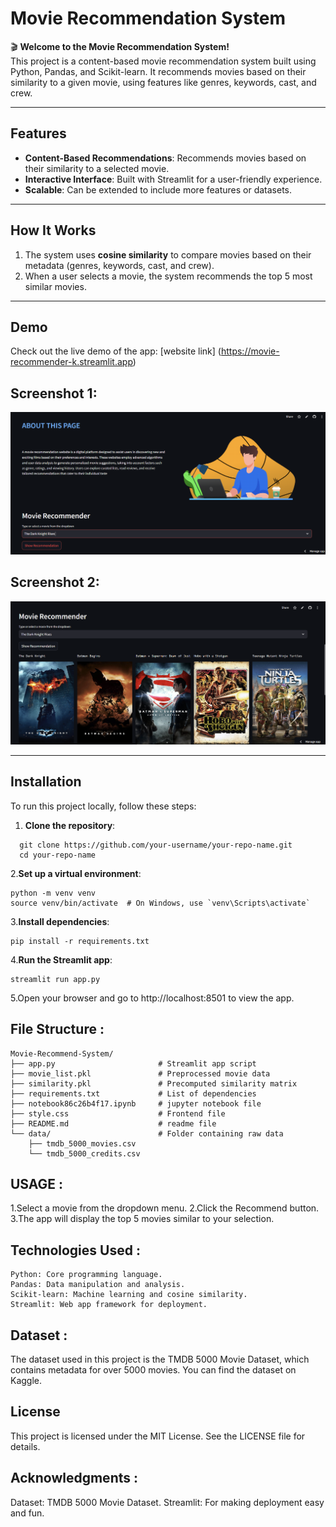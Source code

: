 # Movie Recommendation System

🎬 **Welcome to the Movie Recommendation System!**  
This project is a content-based movie recommendation system built using Python, Pandas, and Scikit-learn. It recommends movies based on their similarity to a given movie, using features like genres, keywords, cast, and crew.

---

## **Features**
- **Content-Based Recommendations**: Recommends movies based on their similarity to a selected movie.
- **Interactive Interface**: Built with Streamlit for a user-friendly experience.
- **Scalable**: Can be extended to include more features or datasets.

---

## **How It Works**
1. The system uses **cosine similarity** to compare movies based on their metadata (genres, keywords, cast, and crew).
2. When a user selects a movie, the system recommends the top 5 most similar movies.

---

## **Demo**
Check out the live demo of the app:  [website link] (https://movie-recommender-k.streamlit.app)



## **Screenshot 1**:


![Screenshots](readme-source/image_k1.png)


## **Screenshot 2**:


![Screenshots](readme-source/image_k.png)

---

## **Installation**
To run this project locally, follow these steps:

1. **Clone the repository**:
 ```
   git clone https://github.com/your-username/your-repo-name.git
   cd your-repo-name
 ```
2.**Set up a virtual environment**:
```
python -m venv venv
source venv/bin/activate  # On Windows, use `venv\Scripts\activate`
```

3.**Install dependencies**:
```
pip install -r requirements.txt
```
4.**Run the Streamlit app**:

```
streamlit run app.py
```
5.Open your browser and go to http://localhost:8501 to view the app.

## **File Structure** :
``` 
Movie-Recommend-System/
├── app.py                       # Streamlit app script
├── movie_list.pkl               # Preprocessed movie data
├── similarity.pkl               # Precomputed similarity matrix
├── requirements.txt             # List of dependencies
├── notebook86c26b4f17.ipynb     # jupyter notebook file
├── style.css                    # Frontend file
├── README.md                    # readme file
└── data/                        # Folder containing raw data
    ├── tmdb_5000_movies.csv
    └── tmdb_5000_credits.csv
```
## **USAGE** :
1.Select a movie from the dropdown menu.
2.Click the Recommend button.
3.The app will display the top 5 movies similar to your selection.

## **Technologies Used** :
```
Python: Core programming language.
Pandas: Data manipulation and analysis.
Scikit-learn: Machine learning and cosine similarity.
Streamlit: Web app framework for deployment.
```  
## **Dataset** :
The dataset used in this project is the TMDB 5000 Movie Dataset, which contains metadata for over 5000 movies. You can find the dataset on Kaggle.

## **License** 
This project is licensed under the MIT License. See the LICENSE file for details.

## **Acknowledgments** :
Dataset: TMDB 5000 Movie Dataset.
Streamlit: For making deployment easy and fun.
